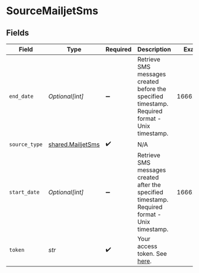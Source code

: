 # SourceMailjetSms


## Fields

| Field                                                                                                    | Type                                                                                                     | Required                                                                                                 | Description                                                                                              | Example                                                                                                  |
| -------------------------------------------------------------------------------------------------------- | -------------------------------------------------------------------------------------------------------- | -------------------------------------------------------------------------------------------------------- | -------------------------------------------------------------------------------------------------------- | -------------------------------------------------------------------------------------------------------- |
| `end_date`                                                                                               | *Optional[int]*                                                                                          | :heavy_minus_sign:                                                                                       | Retrieve SMS messages created before the specified timestamp. Required format - Unix timestamp.          | 1666281656                                                                                               |
| `source_type`                                                                                            | [shared.MailjetSms](../../models/shared/mailjetsms.md)                                                   | :heavy_check_mark:                                                                                       | N/A                                                                                                      |                                                                                                          |
| `start_date`                                                                                             | *Optional[int]*                                                                                          | :heavy_minus_sign:                                                                                       | Retrieve SMS messages created after the specified timestamp. Required format - Unix timestamp.           | 1666261656                                                                                               |
| `token`                                                                                                  | *str*                                                                                                    | :heavy_check_mark:                                                                                       | Your access token. See <a href="https://dev.mailjet.com/sms/reference/overview/authentication">here</a>. |                                                                                                          |